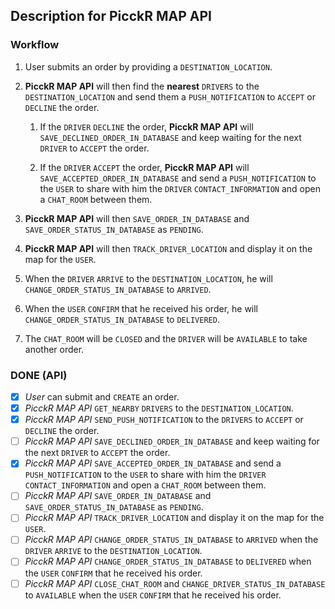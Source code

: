 ## Description for PicckR MAP API

### Workflow

1. User submits an order by providing a `DESTINATION_LOCATION`.

2. **PicckR MAP API** will then find the **nearest** `DRIVERS` to the `DESTINATION_LOCATION` and send them a `PUSH_NOTIFICATION` to `ACCEPT` or `DECLINE` the order.

   1. If the `DRIVER` `DECLINE` the order, **PicckR MAP API** will `SAVE_DECLINED_ORDER_IN_DATABASE` and keep waiting for the next `DRIVER` to `ACCEPT` the order.

   2. If the `DRIVER` `ACCEPT` the order, **PicckR MAP API** will `SAVE_ACCEPTED_ORDER_IN_DATABASE` and send a `PUSH_NOTIFICATION` to the `USER` to share with him the `DRIVER` `CONTACT_INFORMATION` and open a `CHAT_ROOM` between them.

3. **PicckR MAP API** will then `SAVE_ORDER_IN_DATABASE` and `SAVE_ORDER_STATUS_IN_DATABASE` as `PENDING`.

4. **PicckR MAP API** will then `TRACK_DRIVER_LOCATION` and display it on the map for the `USER`.

5. When the `DRIVER` `ARRIVE` to the `DESTINATION_LOCATION`, he will `CHANGE_ORDER_STATUS_IN_DATABASE` to `ARRIVED`.

6. When the `USER` `CONFIRM` that he received his order, he will `CHANGE_ORDER_STATUS_IN_DATABASE` to `DELIVERED`.

7. The `CHAT_ROOM` will be `CLOSED` and the `DRIVER` will be `AVAILABLE` to take another order.

### DONE (API)

- [x] _User_ can submit and `CREATE` an order.
- [x] _PicckR MAP API_ `GET_NEARBY` `DRIVERS` to the `DESTINATION_LOCATION`.
- [x] _PicckR MAP API_ `SEND_PUSH_NOTIFICATION` to the `DRIVERS` to `ACCEPT` or `DECLINE` the order.
- [ ] _PicckR MAP API_ `SAVE_DECLINED_ORDER_IN_DATABASE` and keep waiting for the next `DRIVER` to `ACCEPT` the order.
- [x] _PicckR MAP API_ `SAVE_ACCEPTED_ORDER_IN_DATABASE` and send a `PUSH_NOTIFICATION` to the `USER` to share with him the `DRIVER` `CONTACT_INFORMATION` and open a `CHAT_ROOM` between them.
- [ ] _PicckR MAP API_ `SAVE_ORDER_IN_DATABASE` and `SAVE_ORDER_STATUS_IN_DATABASE` as `PENDING`.
- [ ] _PicckR MAP API_ `TRACK_DRIVER_LOCATION` and display it on the map for the `USER`.
- [ ] _PicckR MAP API_ `CHANGE_ORDER_STATUS_IN_DATABASE` to `ARRIVED` when the `DRIVER` `ARRIVE` to the `DESTINATION_LOCATION`.
- [ ] _PicckR MAP API_ `CHANGE_ORDER_STATUS_IN_DATABASE` to `DELIVERED` when the `USER` `CONFIRM` that he received his order.
- [ ] _PicckR MAP API_ `CLOSE_CHAT_ROOM` and `CHANGE_DRIVER_STATUS_IN_DATABASE` to `AVAILABLE` when the `USER` `CONFIRM` that he received his order.
